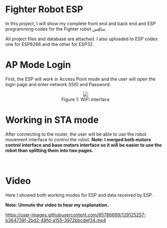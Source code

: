 # Fighter Robot ESP


In this project, I will show my complete front end and back end and ESP programming codes for the Fighter robot منافِس

All project files and database are attached. I also uploaded to ESP codes one for ESP8266 and the other for ESP32.

# AP Mode Login

First, the ESP will work in Access Point mode and the user will open the login page and enter network SSID and Password.

<p align="center">
<img src="https://user-images.githubusercontent.com/85786699/129124683-65ba8170-ba23-4f05-88b9-c1119eeee256.png"><br> 
Figure 1: WiFi interface</p>
          

# Working in STA mode

After connecting to the router, the user will be able to use the robot movement interface to control the robot.
**Note: I merged both motors control interface and base motors interface so it will be easier to use the robot than splitting them into two pages.**

<br>

# Video

Here I showed both working modes for ESP and data received by ESP.

**Note: Unmute the video to hear my explanation.**

https://user-images.githubusercontent.com/85786699/129125257-b364739f-2bd2-49fd-a155-3972bbcdef34.mp4


